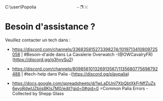 C:\user\Popolia&nbsp;&nbsp;&nbsp;&nbsp;&nbsp;&nbsp;&nbsp;&nbsp;&nbsp;&nbsp;&nbsp;&nbsp;&nbsp;&nbsp;&nbsp;&nbsp;&nbsp;&nbsp;&nbsp;&nbsp;&nbsp;&nbsp;&nbsp;&nbsp;&nbsp;&nbsp;&nbsp;&nbsp;&nbsp;&nbsp;&nbsp;&nbsp;&nbsp;&nbsp;⎯ ❐ ⤬

# Besoin d'assistance ?                       

Veuillez contacter un tech dans :

- https://discord.com/channels/336835815273398274/1019713410809725058 | #Besoin-d'aide dans La Cavalerie Overwatch
  -(@OWCavalryFR) (https://discord.gg/g3hyvSu2)
  
- https://discord.com/channels/809856101326913567/1135680775698792488 | #tech-help dans Palia
-(https://discord.gg/playpalia)

- https://docs.google.com/spreadsheets/d/1wLaDUnI7XbQbtXkFrMfZuZs6eyoRdwUZbiis8KIs7M0/edit?gid=0#gid=0 =Common Palia Errors - Collected by Shepp Glass
